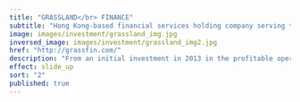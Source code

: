 ```yaml
---
title: "GRASSLAND</br> FINANCE"
subtitle: "Hong Kong-based financial services holding company serving the micro, small and medium-sized enterprises (MSMEs) in China "
image: images/investment/grassland_img.jpg
inversed_image: images/investment/grassland_img2.jpg
href: "http://grassfin.com/"
description: "From an initial investment in 2013 in the profitable operations in Chifeng, Inner Mongolia started by Accion International in 2009, Grassland now operates in Wanzhou, Chongqing as well and has pending licenses in Hunan and Pudong.  Sagamore is the largest shareholder and is targeting an IPO in 2019."
effect: slide_up
sort: "2"
published: true
---
```



